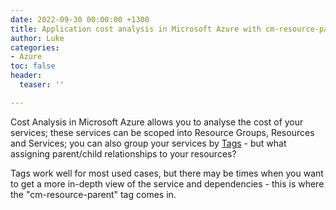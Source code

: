 ```yaml
---
date: 2022-09-30 00:00:00 +1300
title: Application cost analysis in Microsoft Azure with cm-resource-parent tag
author: Luke
categories:
- Azure
toc: false
header:
  teaser: ''

---
```

Cost Analysis in Microsoft Azure allows you to analyse the cost of your services; these services can be scoped into Resource Groups, Resources and Services; you can also group your services by [Tags](https://learn.microsoft.com/azure/azure-resource-manager/management/tag-resources?tabs=json&WT.mc_id=AZ-MVP-5004796 "Use tags to organize your Azure resources and management hierarchy") - but what assigning parent/child relationships to your resources?

Tags work well for most used cases, but there may be times when you want to get a more in-depth view of the service and dependencies - this is where the "cm-resource-parent" tag comes in.